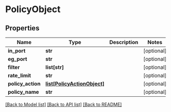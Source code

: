 # PolicyObject

## Properties
Name | Type | Description | Notes
------------ | ------------- | ------------- | -------------
**in_port** | **str** |  | [optional] 
**eg_port** | **str** |  | [optional] 
**filter** | **list[str]** |  | [optional] 
**rate_limit** | **str** |  | [optional] 
**policy_action** | [**list[PolicyActionObject]**](PolicyActionObject.md) |  | [optional] 
**policy_name** | **str** |  | [optional] 

[[Back to Model list]](../README.md#documentation-for-models) [[Back to API list]](../README.md#documentation-for-api-endpoints) [[Back to README]](../README.md)


